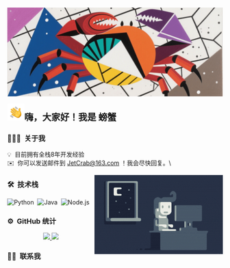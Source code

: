 ![Aditya Vikram Singh 的横幅](https://github.com/JetCrab/JetCrab/blob/main/assets/img.png)

<img alt="挥手" src="./assets/Hand%20Wave.gif" width='40' align="left"/><h2>嗨，大家好！我是 螃蟹</h2>

### 👨🏻‍💻 &nbsp;关于我

💡 &nbsp;目前拥有全栈8年开发经验\
✉️ &nbsp;你可以发送邮件到 JetCrab@163.com ！我会尽快回复。\

<img alt="深夜编程" src="./assets/Night-Coding.gif" align="right"/>

### 🛠 &nbsp;技术栈

![Python](https://img.shields.io/badge/-Python-05122A?style=flat&logo=python)&nbsp;
![Java](https://img.shields.io/badge/-Java-05122A?style=flat&logo=Java&logoColor=FFA518)&nbsp;
![Node.js](https://img.shields.io/badge/-Node.js-05122A?style=flat&logo=node.js)&nbsp;



### ⚙️ &nbsp;GitHub 统计

<p align="center">
<a href="https://github.com/AVS1508">
  <img height="180em" src="https://github-readme-stats-eight-theta.vercel.app/api?username=JetCrab&show_icons=true&theme=algolia&include_all_commits=true&count_private=true"/>
  <img height="180em" src="https://github-readme-stats-eight-theta.vercel.app/api/top-langs/?username=JetCrab&layout=compact&langs_count=8&theme=algolia"/>
</a>
</p>

### 🤝🏻 &nbsp;联系我

<p align="center">
</p>
